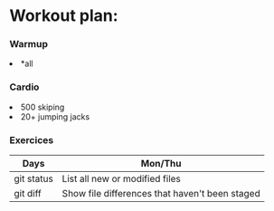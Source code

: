 # Workout plan:

<h3>Warmup</h3>

<li>*all</li>

<h3>Cardio</h3>
<li>500 skiping </li>
<li>20+ jumping jacks</li>

<h3>Exercices</h3>

| Days | Mon/Thu |
| --- | --- |
| git status | List all new or modified files |
| git diff | Show file differences that haven't been staged |
